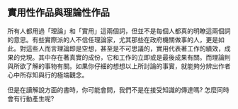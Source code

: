 ## 實用性作品與理論性作品

所有人都用過「理論」和「實用」這兩個詞，但並不是每個人都真的明瞭這兩個詞的意思。有些實際派的人不信任理論家，尤其那些在政府機關做事的人，更是如此。對這些人而言理論即是空想，甚至是不可思議的，實用代表著工作的績效，成果的兌現。其中存在著真實的成份，它和工作的立即或是最後成果有關。而理論則與所欲了解的事物有關。如果你仔細的想想以上所討論的事實，就能夠分辨出作者心中所存知與行的極端觀念。

但是在讀解說方面的書時，你可能會問，我們不是在接受知識的傳達嗎? 怎麼同時會有行動產生呢?

